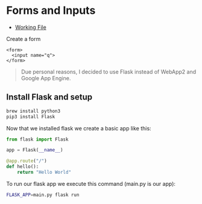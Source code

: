 # Forms and Inputs

- [Working File](index.html)

Create a form
```
<form>
  <input name="q">
</form>
```

> Due personal reasons, I decided to use Flask instead of WebApp2 and Google App Engine.

## Install Flask and setup

```bash
brew install python3
pip3 install Flask
```

Now that we installed flask we create a basic app like this:

```python
from flask import Flask

app = Flask(__name__)

@app.route("/")
def hello():
    return "Hello World"
```

To run our flask app we execute this command (main.py is our app):

```bash
FLASK_APP=main.py flask run
```
